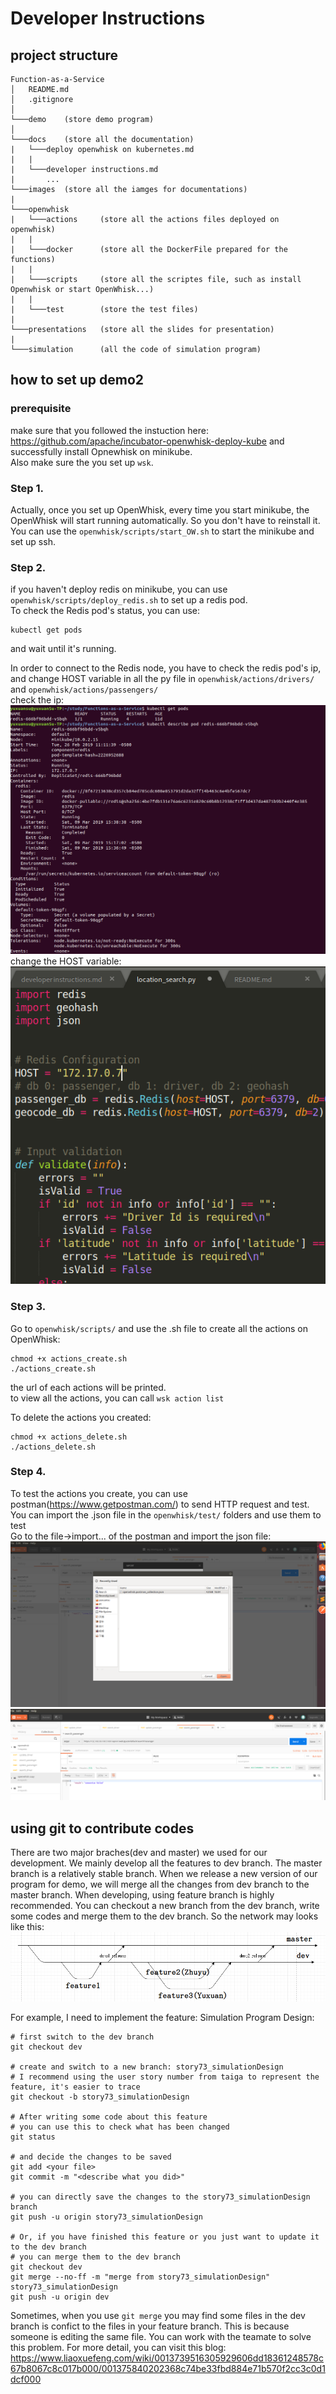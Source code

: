 # Developer Instructions
## project structure
```
Function-as-a-Service
│   README.md
│   .gitignore    
│
└───demo	(store demo program)
│      
└───docs	(store all the documentation)
|   └───deploy openwhisk on kubernetes.md
|   |
|	└───developer instructions.md
|		...
└───images	(store all the iamges for documentations)
|
└───openwhisk
|	└───actions 	(store all the actions files deployed on openwhisk)
|	|
|	└───docker		(store all the DockerFile prepared for the functions)
|	|
|	└───scripts		(store all the scriptes file, such as install Openwhisk or start OpenWhisk...)
|	|
|	└───test		(store the test files)
|
└───presentations	(store all the slides for presentation)
|
└───simulation		(all the code of simulation program)
``` 

## how to set up demo2

### prerequisite

make sure that you followed the instuction here: https://github.com/apache/incubator-openwhisk-deploy-kube and successfully install Opnewhisk on minikube.  
Also make sure the you set up `wsk`.  

### Step 1.
Actually, once you set up OpenWhisk, every time you start minikube, the OpenWhisk will start running automatically. So you don't have to reinstall it.  
You can use the `openwhisk/scripts/start_OW.sh` to start the minikube and set up ssh.

### Step 2.
if you haven't deploy redis on minikube, you can use `openwhisk/scripts/deploy_redis.sh` to set up a redis pod.  
To check the Redis pod's status, you can use:  
```
kubectl get pods
```
and wait until it's running.  


In order to connect to the Redis node, you have to check the redis pod's ip, and change HOST variable in all the py file in `openwhisk/actions/drivers/` and `openwhisk/actions/passengers/`  
check the ip:  
<img src="../images/check_redis_ip.png">  
change the HOST variable:  
<img src="../images/change_HOST.png">

### Step 3.
Go to `openwhisk/scripts/` and use the .sh file to create all the actions on OpenWhisk:  
```
chmod +x actions_create.sh
./actions_create.sh
```


the url of each actions will be printed.  
to view all the actions, you can call `wsk action list`  


To delete the actions you created:  
```
chmod +x actions_delete.sh
./actions_delete.sh
```   

### Step 4.
To test the actions you create, you can use postman(https://www.getpostman.com/) to send HTTP request and test.  
You can import the .json file in the `openwhisk/test/` folders and use them to test  
Go to the file->import... of the postman and import the json file:  
<img src="../images/postman_import.png">
<img src="../images/postman_overview.png">  


## using git to contribute codes

There are two major braches(dev and master) we used for our development. We mainly develop all the features to dev branch. The master branch is a relatively stable branch. When we release a new version of our program for demo, we will merge all the changes from dev branch to the master branch. When developing, using feature branch is highly recommended. You can checkout a new branch from the dev branch, write some codes and merge them to the dev branch. So the network may looks like this:  
<img src="../images/branches.png"> 

For example, I need to implement the feature: Simulation Program Design:
```
# first switch to the dev branch
git checkout dev

# create and switch to a new branch: story73_simulationDesign
# I recommend using the user story number from taiga to represent the feature, it's easier to trace
git checkout -b story73_simulationDesign

# After writing some code about this feature
# you can use this to check what has been changed
git status

# and decide the changes to be saved
git add <your file>
git commit -m "<describe what you did>"

# you can directly save the changes to the story73_simulationDesign branch
git push -u origin story73_simulationDesign

# Or, if you have finished this feature or you just want to update it to the dev branch
# you can merge them to the dev branch
git checkout dev
git merge --no-ff -m "merge from story73_simulationDesign" story73_simulationDesign
git push -u origin dev
```

Sometimes, when you use `git merge` you may find some files in the dev branch is confict to the files in your feature branch. This is because someone is editing the same file. You can work with the teamate to solve this problem. For more detail, you can visit this blog: https://www.liaoxuefeng.com/wiki/0013739516305929606dd18361248578c67b8067c8c017b000/001375840202368c74be33fbd884e71b570f2cc3c0d1dcf000